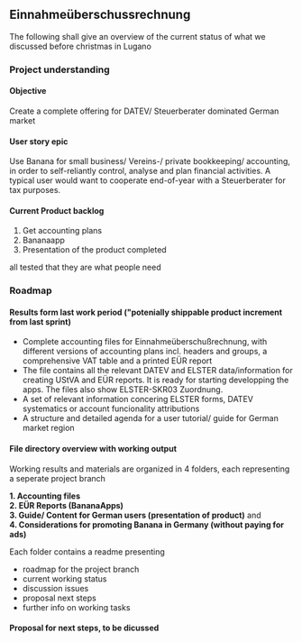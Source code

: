 ## Einnahmeüberschussrechnung

The following shall give an overview of the current status of what we discussed before christmas in Lugano

### Project understanding

#### Objective
Create a complete offering for DATEV/ Steuerberater dominated German market  

#### User story epic
Use Banana for small business/ Vereins-/ private bookkeeping/ accounting, in order to self-reliantly control, analyse and plan financial activities. A typical user would want to cooperate end-of-year with a Steuerberater for tax purposes.  

#### Current Product backlog
1. Get accounting plans
2. Bananaapp
3. Presentation of the product completed  

all tested that they are what people need

### Roadmap

#### Results form last work period ("potenially shippable product increment from last sprint)
* Complete accounting files for Einnahmeüberschußrechnung, with different versions of accounting plans incl. headers and groups, a comprehensive VAT table and a printed EÜR report
* The file contains all the relevant DATEV and ELSTER data/information for creating UStVA and EÜR reports. It is ready for starting developping the apps. The files also show ELSTER-SKR03 Zuordnung.
* A set of relevant information concering ELSTER forms, DATEV systematics or account funcionality attributions
* A structure and detailed agenda for a user tutorial/ guide for German market region

#### File directory overview with working output

Working results and materials are organized in 4 folders, each representing a seperate project branch

**1. Accounting files**      
**2. EÜR Reports (BananaApps)**      
**3. Guide/ Content for German users (presentation of product)** and       
**4. Considerations for promoting Banana in Germany (without paying for ads)**   

Each folder contains a readme presenting

* roadmap for the project branch
* current working status
* discussion issues
* proposal next steps
* further info on working tasks

#### Proposal for next steps, to be dicussed




